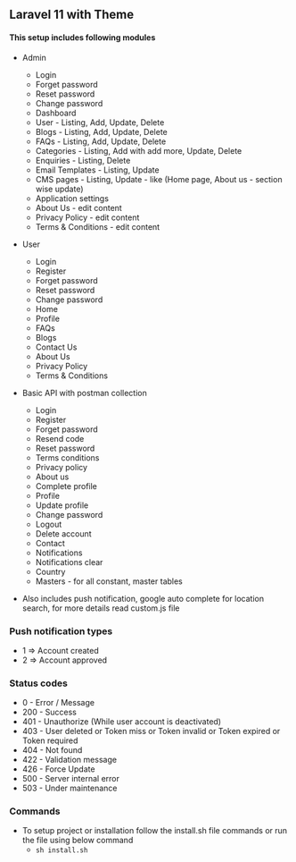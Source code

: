 ## Laravel 11 with Theme

#### This setup includes following modules

-   Admin
    -   Login
    -   Forget password
    -   Reset password
    -   Change password
    -   Dashboard
    -   User - Listing, Add, Update, Delete
    -   Blogs - Listing, Add, Update, Delete
    -   FAQs - Listing, Add, Update, Delete
    -   Categories - Listing, Add with add more, Update, Delete
    -   Enquiries - Listing, Delete
    -   Email Templates - Listing, Update
    -   CMS pages - Listing, Update - like (Home page, About us - section wise update)
    -   Application settings
    -   About Us - edit content
    -   Privacy Policy - edit content
    -   Terms & Conditions - edit content
-   User

    -   Login
    -   Register
    -   Forget password
    -   Reset password
    -   Change password
    -   Home
    -   Profile
    -   FAQs
    -   Blogs
    -   Contact Us
    -   About Us
    -   Privacy Policy
    -   Terms & Conditions

-   Basic API with postman collection
    -   Login
    -   Register
    -   Forget password
    -   Resend code
    -   Reset password
    -   Terms conditions
    -   Privacy policy
    -   About us
    -   Complete profile
    -   Profile
    -   Update profile
    -   Change password
    -   Logout
    -   Delete account
    -   Contact
    -   Notifications
    -   Notifications clear
    -   Country
    -   Masters - for all constant, master tables
-   Also includes push notification, google auto complete for location search, for more details read custom.js file

### Push notification types

-   1 => Account created
-   2 => Account approved

### Status codes

-   0 - Error / Message
-   200 - Success
-   401 - Unauthorize (While user account is deactivated)
-   403 - User deleted or Token miss or Token invalid or Token expired or Token required
-   404 - Not found
-   422 - Validation message
-   426 - Force Update
-   500 - Server internal error
-   503 - Under maintenance

### Commands

-   To setup project or installation follow the install.sh file commands or run the file using below command
    -   `sh install.sh`

